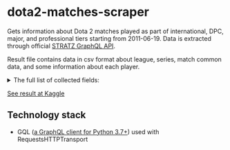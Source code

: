 # dota2-matches-scraper
Gets information about Dota 2 matches played as part of international, DPC, major, and professional tiers starting from 2011-06-19.
Data is extracted through official [STRATZ GraphQL API](https://stratz.com/api).

Result file contains data in csv format about league, series, match common data, and some information about each player.

<details>
<summary>The full list of collected fields:</summary>
<ul>
<li>league</li>
<li>league_id</li>
<li>league_tier</li>
<li>league_start_date_time</li>
<li>league_end_date_time</li>
<li>league_region</li>
<li>series_id</li>
<li>series_type</li>
<li>match_id</li>
<li>match_start_date_time</li>
<li>match_duration_seconds</li>
<li>first_blood_time_seconds</li>
<li>radiant_team_id</li>
<li>radiant_team_name</li>
<li>dire_team_id</li>
<li>dire_team_name</li>
<li>winner_id</li>
<li>radiant_kills</li>
<li>dire_kills</li>
<li>radiant_player_1_id</li>
<li>radiant_player_1_name</li>
<li>radiant_player_1_hero_id</li>
<li>radiant_player_1_hero</li>
<li>radiant_player_1_position</li>
<li>radiant_player_1_lane</li>
<li>radiant_player_1_role</li>
<li>radiant_player_1_kills</li>
<li>radiant_player_1_deaths</li>
<li>radiant_player_1_assists</li>
<li>radiant_player_1_networth</li>
<li>radiant_player_2_id</li>
<li>radiant_player_2_name</li>
<li>radiant_player_2_hero_id</li>
<li>radiant_player_2_hero</li>
<li>radiant_player_2_position</li>
<li>radiant_player_2_lane</li>
<li>radiant_player_2_role</li>
<li>radiant_player_2_kills</li>
<li>radiant_player_2_deaths</li>
<li>radiant_player_2_assists</li>
<li>radiant_player_2_networth</li>
<li>radiant_player_3_id</li>
<li>radiant_player_3_name</li>
<li>radiant_player_3_hero_id</li>
<li>radiant_player_3_hero</li>
<li>radiant_player_3_position</li>
<li>radiant_player_3_lane</li>
<li>radiant_player_3_role</li>
<li>radiant_player_3_kills</li>
<li>radiant_player_3_deaths</li>
<li>radiant_player_3_assists</li>
<li>radiant_player_3_networth</li>
<li>radiant_player_4_id</li>
<li>radiant_player_4_name</li>
<li>radiant_player_4_hero_id</li>
<li>radiant_player_4_hero</li>
<li>radiant_player_4_position</li>
<li>radiant_player_4_lane</li>
<li>radiant_player_4_role</li>
<li>radiant_player_4_kills</li>
<li>radiant_player_4_deaths</li>
<li>radiant_player_4_assists</li>
<li>radiant_player_4_networth</li>
<li>radiant_player_5_id</li>
<li>radiant_player_5_name</li>
<li>radiant_player_5_hero_id</li>
<li>radiant_player_5_hero</li>
<li>radiant_player_5_position</li>
<li>radiant_player_5_lane</li>
<li>radiant_player_5_role</li>
<li>radiant_player_5_kills</li>
<li>radiant_player_5_deaths</li>
<li>radiant_player_5_assists</li>
<li>radiant_player_5_networth</li>
<li>dire_player_1_id</li>
<li>dire_player_1_name</li>
<li>dire_player_1_hero_id</li>
<li>dire_player_1_hero</li>
<li>dire_player_1_position</li>
<li>dire_player_1_lane</li>
<li>dire_player_1_role</li>
<li>dire_player_1_kills</li>
<li>dire_player_1_deaths</li>
<li>dire_player_1_assists</li>
<li>dire_player_1_networth</li>
<li>dire_player_2_id</li>
<li>dire_player_2_name</li>
<li>dire_player_2_hero_id</li>
<li>dire_player_2_hero</li>
<li>dire_player_2_position</li>
<li>dire_player_2_lane</li>
<li>dire_player_2_role</li>
<li>dire_player_2_kills</li>
<li>dire_player_2_deaths</li>
<li>dire_player_2_assists</li>
<li>dire_player_2_networth</li>
<li>dire_player_3_id</li>
<li>dire_player_3_name</li>
<li>dire_player_3_hero_id</li>
<li>dire_player_3_hero</li>
<li>dire_player_3_position</li>
<li>dire_player_3_lane</li>
<li>dire_player_3_role</li>
<li>dire_player_3_kills</li>
<li>dire_player_3_deaths</li>
<li>dire_player_3_assists</li>
<li>dire_player_3_networth</li>
<li>dire_player_4_id</li>
<li>dire_player_4_name</li>
<li>dire_player_4_hero_id</li>
<li>dire_player_4_hero</li>
<li>dire_player_4_position</li>
<li>dire_player_4_lane</li>
<li>dire_player_4_role</li>
<li>dire_player_4_kills</li>
<li>dire_player_4_deaths</li>
<li>dire_player_4_assists</li>
<li>dire_player_4_networth</li>
<li>dire_player_5_id</li>
<li>dire_player_5_name</li>
<li>dire_player_5_hero_id</li>
<li>dire_player_5_hero</li>
<li>dire_player_5_position</li>
<li>dire_player_5_lane</li>
<li>dire_player_5_role</li>
<li>dire_player_5_kills</li>
<li>dire_player_5_deaths</li>
<li>dire_player_5_assists</li>
<li>dire_player_5_networth</li>
</ul>
</details>

[See result at Kaggle](https://www.kaggle.com/datasets/darianogina/dota-2-matches-pro-leagues)

## Technology stack
- GQL ([a GraphQL client for Python 3.7+](https://gql.readthedocs.io/en/stable/)) used with RequestsHTTPTransport
